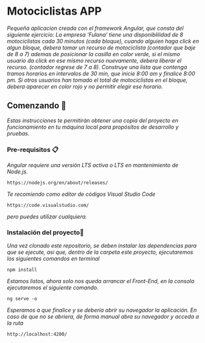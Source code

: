 # Motociclistas APP

_Pequeña aplicacion creada con el framework Angular, que consta del siguiente ejercicio:_
_La empresa 'Fulana' tiene una disponiblilidad de 8 motociclistas cada 30 minutos (cada bloque), cuando alguien haga click en algun bloque, debera tomar un recurso de motociclista (contador que baje de 8 a 7) ademas de posicionar la casilla en color verde, si el mismo usuario da click en ese mismo recurso nuevamente, debera liberar el recurso. (contador regrese de 7 a 8)._
_Construye una lista que contenga tramos horarios en intervalos de 30 min, que inicie 8:00 am y finalice 8:00 pm._
_Si otros usuarios han tomado el total de motociclistas en el bloque, debera aparecer en color rojo y no permitir elegir ese horario._

## Comenzando 🚀

_Estas instrucciones te permitirán obtener una copia del proyecto en funcionamiento en tu máquina local para propósitos de desarrollo y pruebas._

### Pre-requisitos 📋

_Angular requiere una versión LTS activa o LTS en mantenimiento de Node.js._

```
https://nodejs.org/en/about/releases/
```

_Te recomiendo como editor de códigos Visual Studio Code_

```
https://code.visualstudio.com/
```

_pero puedes utilizar cualquiera._

### Instalación del proyecto🔧

_Una vez clonado este repositorio, se deben instalar las dependencias para que se ejecute, asi que, dentro de la carpeta este proyecto, ejecutaremos los siguientes comandos en terminal_

```
npm install
```

_Estamos listos, ahora solo nos queda arrancar el Front-End, en la consola ejecutaremos el siguiente comando._

```
ng serve -o
```

_Esperamos a que finalice y se debería abrir su navegador la aplicación. En caso de que no se abriera, de forma manual abra su navegador y acceda a la ruta_

```
http://localhost:4200/
```
